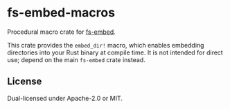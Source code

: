 # fs-embed-macros

Procedural macro crate for [fs-embed](https://crates.io/crates/fs-embed).

This crate provides the `embed_dir!` macro, which enables embedding directories into your Rust binary at compile time. It is not intended for direct use; depend on the main `fs-embed` crate instead.

## License

Dual-licensed under Apache-2.0 or MIT.

